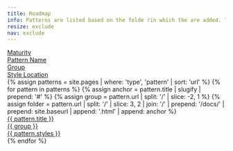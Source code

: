 ```yaml
---
title: Roadmap
info: Patterns are listed based on the folde rin which the are added. To add a pattern add the corrresonding file to the folder. The rodmap can be sorted alphabetically, or by pattern maturity. Remember to add a corresponding file into the _docs folder - or this will break.
resize: exclude
nav: exclude
---
```

<div id="sg_roadmap">
  <div class="sg_roadmap_header"> 
    <div class="tableRow">
      <div class="tableCell"><a href="javascript:void(0)" class="sort" data-sort="maturity">Maturity</a></div>
      <div class="tableCell"><a href="javascript:void(0)" class="sort" data-sort="header">Pattern Name</a></div>
      <div class="tableCell"><a href="javascript:void(0)" class="sort" data-sort="group">Group</a></div>
      <div class="tableCell"><a href="javascript:void(0)" class="sort" data-sort="styles">Style Location</a></div>
      <div class="tableCell"></div>
    </div>
  </div>
  <div class="list">
  {% assign patterns = site.pages | where: 'type', 'pattern' | sort: 'url' %}
  {% for pattern in patterns %}
  {% assign anchor = pattern.title | slugify | prepend: '#' %}
  {% assign group = pattern.url  | split: '/'  | slice: -2, 1 %}
  {% assign folder = pattern.url | split: '/' | slice: 3, 2 | join: '/' | prepend: '/docs/' | prepend: site.baseurl | append: '.html' | append: anchor %}
    <a href="{{ site.baseurl }}{{ folder }}" class="sg_roadmap_pattern tableRow">
      <div class="tableCell">
        <div class="sg-label maturity {{ pattern.maturity }}" data-maturity="{{ pattern.maturity }}"></div>
      </div>
      <div class="tableCell">
        <div class="header">{{ pattern.title }}</div>
      </div>
      <div class="tableCell">
        <div class="group typo_hummingbird">{{ group }}</div>
      </div>
      <div class="tableCell">
        <div class="typo_hummingbird styles">{{ pattern.styles }}</div>
      </div>
      <div class="tableCell">
        <div class="arrow"><i class="icon" data-icon="chevron_right"></i></div>
      </div>
    </a>
  {% endfor %}
  </div>
</div>

<script src="//cdnjs.cloudflare.com/ajax/libs/list.js/1.5.0/list.min.js"></script>
<script>
  // Create the List
  var options = {
    valueNames: [ 'header', 'group', 'styles', { name: 'maturity', attr: 'data-maturity' } ]
  };
  var roadmap = new List('sg_roadmap', options);
  roadmap.sort("header", {
    order: "asc"
  })
</script>